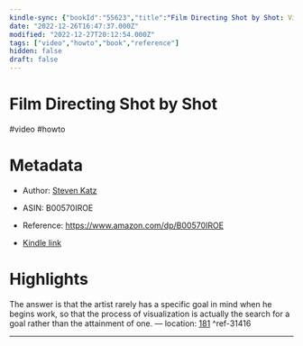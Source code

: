 ```yaml
---
kindle-sync: {"bookId":"55623","title":"Film Directing Shot by Shot: Visualizing from Concept to Screen (Michael Wiese Productions)","author":"Steven Katz","asin":"B00570IROE","lastAnnotatedDate":"2021-01-16","bookImageUrl":"https://m.media-amazon.com/images/I/91MzBwRDhBL._SY160.jpg","highlightsCount":1}
date: "2022-12-26T16:47:37.000Z"
modified: "2022-12-27T20:12:54.000Z"
tags: ["video","howto","book","reference"]
hidden: false
draft: false
---
```

# Film Directing Shot by Shot

#video #howto 

# Metadata

* Author: [Steven Katz](https://www.amazon.comundefined)

* ASIN: B00570IROE

* Reference: <https://www.amazon.com/dp/B00570IROE>

* [Kindle link](kindle://book?action=open&asin=B00570IROE)

# Highlights

The answer is that the artist rarely has a specific goal in mind when he begins work, so that the process of visualization is actually the search for a goal rather than the attainment of one. — location: [181](kindle://book?action=open&asin=B00570IROE&location=181) ^ref-31416

---
